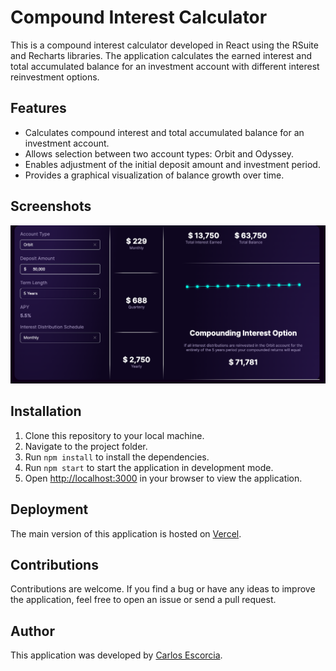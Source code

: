 # Compound Interest Calculator

This is a compound interest calculator developed in React using the RSuite and Recharts libraries. The application calculates the earned interest and total accumulated balance for an investment account with different interest reinvestment options.

## Features

- Calculates compound interest and total accumulated balance for an investment account.
- Allows selection between two account types: Orbit and Odyssey.
- Enables adjustment of the initial deposit amount and investment period.
- Provides a graphical visualization of balance growth over time.

## Screenshots

![alt text](image.png)

## Installation

1. Clone this repository to your local machine.
2. Navigate to the project folder.
3. Run `npm install` to install the dependencies.
4. Run `npm start` to start the application in development mode.
5. Open [http://localhost:3000](http://localhost:3000) in your browser to view the application.

## Deployment

The main version of this application is hosted on [Vercel](https://calculator-five-gilt.vercel.app/).

## Contributions

Contributions are welcome. If you find a bug or have any ideas to improve the application, feel free to open an issue or send a pull request.

## Author

This application was developed by [Carlos Escorcia](https://github.com/carlospolo019).
